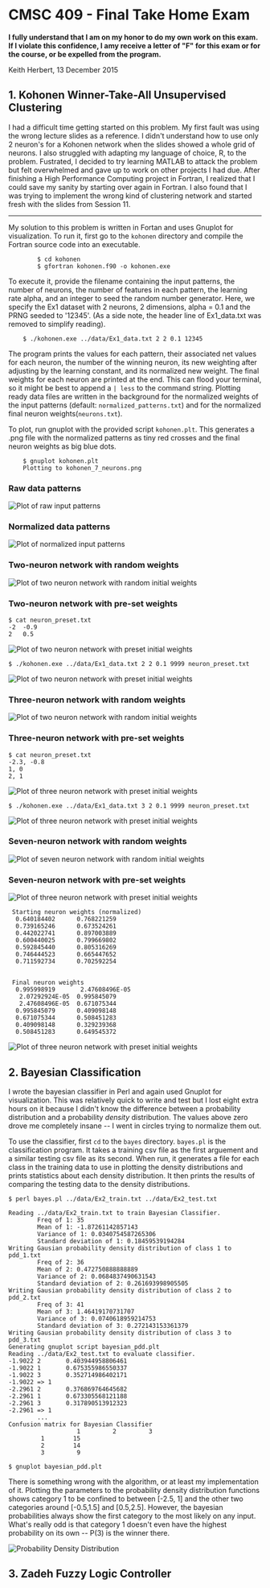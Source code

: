 # CMSC 409 - Final Take Home Exam 

**I fully understand that I am on my honor to do my own work on this exam. If I violate this confidence, I amy receive a letter of "F" for this exam or for the course, or be expelled from the program.**

Keith Herbert, 13 December 2015

## 1. Kohonen Winner-Take-All Unsupervised Clustering
I had a difficult time getting started on this problem. My first fault was using the wrong lecture slides as a reference. I didn't understand how to use only 2 neuron's for a Kohonen network when the slides showed a whole grid of neurons. I also struggled with adapting my language of choice, R, to the problem. Fustrated, I decided to try learning MATLAB to attack the problem but felt overwhelmed and gave up to work on other projects I had due. After finishing a High Performance Computing project in Fortran, I realized that I could save my sanity by starting over again in Fortran. I also found that I was trying to implement the wrong kind of clustering network and started fresh with the slides from Session 11.  

----------------------------------------------------------------------------------------------

My solution to this problem is written in Fortan and uses Gnuplot for visualization. To run it, first go to the `kohonen` directory and compile the Fortran source code into an executable.

```
        $ cd kohonen
        $ gfortran kohonen.f90 -o kohonen.exe
```

To execute it, provide the filename containing the input patterns, the number of neurons, the number of features in each pattern, the learning rate alpha, and an integer to seed the random number generator. Here, we specify the Ex1 dataset with 2 neurons, 2 dimensions, alpha = 0.1 and the PRNG seeded to '12345'. (As a side note, the header line of Ex1_data.txt was removed to simplify reading).

```
    $ ./kohonen.exe ../data/Ex1_data.txt 2 2 0.1 12345 
```

The program prints the values for each pattern, their associated net values for each neuron, the number of the winning neuron, its new weighting after adjusting by the learning constant, and its normalized new weight. The final weights for each neuron are printed at the end. This can flood your terminal, so it might be best to append a `| less` to the command string. Plotting ready data files are written in the background for the normalized weights of the input patterns (default: `normalized_patterns.txt`) and for the normalized final neuron weights(`neurons.txt`). 

To plot, run gnuplot with the provided script `kohonen.plt`. This generates a .png file with the normalized patterns as tiny red crosses and the final neuron weights as big blue dots.

```
    $ gnuplot kohonen.plt
    Plotting to kohonen_7_neurons.png
```

### Raw data patterns

![Plot of raw input patterns](kohonen/plots/data_raw.png)

### Normalized data patterns

![Plot of normalized input patterns](kohonen/plots/data_normed.png)

### Two-neuron network with random weights

![Plot of two neuron network with random initial weights](kohonen/plots/neurons_2_random.png)

### Two-neuron network with pre-set weights

    $ cat neuron_preset.txt 
    -2  -0.9
    2   0.5
    
![Plot of two neuron network with preset initial weights](kohonen/plots/neurons_2_preset_raw.png)


    $ ./kohonen.exe ../data/Ex1_data.txt 2 2 0.1 9999 neuron_preset.txt 

![Plot of two neuron network with preset initial weights](kohonen/plots/neurons_2_preset.png)

### Three-neuron network with random weights


![Plot of two neuron network with random initial weights](kohonen/plots/kohonen_3_neurons.png)


### Three-neuron network with pre-set weights
    $ cat neuron_preset.txt 
    -2.3, -0.8
    1, 0
    2, 1

![Plot of three neuron network with preset initial weights](kohonen/plots/neurons_3_preset_raw.png)
    
    $ ./kohonen.exe ../data/Ex1_data.txt 3 2 0.1 9999 neuron_preset.txt 


![Plot of three neuron network with preset initial weights](kohonen/plots/neurons_3_preset.png)


### Seven-neuron network with random weights

![Plot of seven neuron network with random initial weights](kohonen/plots/kohonen_7_neurons.png)

### Seven-neuron network with pre-set weights


![Plot of three neuron network with preset initial weights](kohonen/plots/neurons_7_preset_raw.png)


     Starting neuron weights (normalized)
      0.640184402      0.768221259    
      0.739165246      0.673524261    
      0.442022741      0.897003889    
      0.600440025      0.799669802    
      0.592845440      0.805316269    
      0.746444523      0.665447652    
      0.711592734      0.702592254 


     Final neuron weights
      0.995998919       2.47608496E-05
       2.07292924E-05  0.995845079    
       2.47608496E-05  0.671075344    
      0.995845079      0.409098148    
      0.671075344      0.508451283    
      0.409098148      0.329239368    
      0.508451283      0.649545372 

![Plot of three neuron network with preset initial weights](kohonen/plots/neurons_7_preset.png)

## 2. Bayesian Classification

I wrote the bayesian classifier in Perl and again used Gnuplot for visualization. This was relatively quick to write and test but I lost eight extra hours on it because I didn't know the difference between a probability distribution and a probability *density* distribution. The values above zero drove me completely insane -- I went in circles trying to normalize them out.

To use the classifier, first `cd` to the `bayes` directory. `bayes.pl` is the classification program. It takes a training csv file as the first arguement and a similar testing csv file as its second. When run, it generates a file for each class in the training data to use in plotting the density distributions and prints statistics about each density distribution. It then prints the results of comparing the testing data to the density distributions.   

    $ perl bayes.pl ../data/Ex2_train.txt ../data/Ex2_test.txt 

    Reading ../data/Ex2_train.txt to train Bayesian Classifier.
            Freq of 1: 35
            Mean of 1: -1.87261142857143
            Variance of 1: 0.0340754587265306
            Standard deviation of 1: 0.18459539194284
    Writing Gausian probability density distribution of class 1 to pdd_1.txt
            Freq of 2: 36
            Mean of 2: 0.472750888888889
            Variance of 2: 0.0684837490631543
            Standard deviation of 2: 0.261693998905505
    Writing Gausian probability density distribution of class 2 to pdd_2.txt
            Freq of 3: 41
            Mean of 3: 1.46419170731707
            Variance of 3: 0.0740618959214753
            Standard deviation of 3: 0.272143153361379
    Writing Gausian probability density distribution of class 3 to pdd_3.txt
    Generating gnuplot script bayesian_pdd.plt
    Reading ../data/Ex2_test.txt to evaluate classifier.
    -1.9022 2       0.403944958806461
    -1.9022 1       0.675355986550337
    -1.9022 3       0.352714986402171
    -1.9022 => 1
    -2.2961 2       0.376869764645682
    -2.2961 1       0.673305568121188
    -2.2961 3       0.317890513912323
    -2.2961 => 1
            ...
    Confusion matrix for Bayesian Classifier
                       1         2         3
             1        15
             2        14
             3         9

    $ gnuplot bayesian_pdd.plt

There is something wrong with the algorithm, or at least my implementation of it. Plotting the parameters to the probability density distribution functions shows category 1 to be confined to between [-2.5, 1] and the other two categories around [-0.5,1.5] and [0.5,2.5]. However, the bayesian probabilities always show the first category to the most likely on any input. What's really odd is that category 1 doesn't even have the highest probability on its own -- P(3) is the winner there. 

![Probability Density Distribution](bayes/bayesian_pdd.png)

## 3. Zadeh Fuzzy Logic Controller
